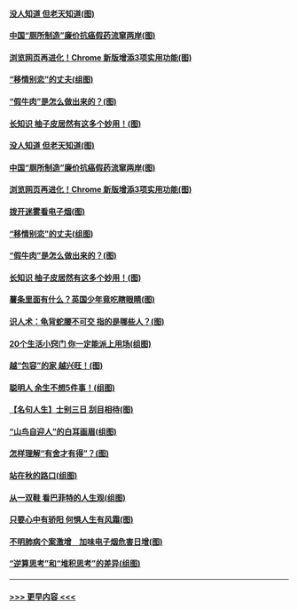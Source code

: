 #### [没人知道 但老天知道(图)](../pages/p8/907731.md?t=09182244) 
#### [中国“厕所制造”廉价抗癌假药流窜两岸(图)](../pages/p8/907723.md?t=09182244) 
#### [浏览网页再进化！Chrome 新版增添3项实用功能(图)](../pages/p8/907714.md?t=09182244) 
#### [“移情别恋”的丈夫(组图)](../pages/p8/907644.md?t=09182244) 
#### [“假牛肉”是怎么做出来的？(图)](../pages/p8/907668.md?t=09182244) 
#### [长知识 柚子皮居然有这多个妙用！(图)](../pages/p8/907425.md?t=09182244) 
#### [没人知道 但老天知道(图)](../pages/p8/907731.md?t=09182244) 
#### [中国“厕所制造”廉价抗癌假药流窜两岸(图)](../pages/p8/907723.md?t=09182244) 
#### [浏览网页再进化！Chrome 新版增添3项实用功能(图)](../pages/p8/907714.md?t=09182244) 
#### [拨开迷雾看电子烟(图)](../pages/p8/907427.md?t=09182244) 
#### [“移情别恋”的丈夫(组图)](../pages/p8/907644.md?t=09182244) 
#### [“假牛肉”是怎么做出来的？(图)](../pages/p8/907668.md?t=09182244) 
#### [长知识 柚子皮居然有这多个妙用！(图)](../pages/p8/907425.md?t=09182244) 
#### [薯条里面有什么？英国少年竟吃瞎眼睛(图)](../pages/p8/907381.md?t=09182244) 
#### [识人术：龟背蛇腰不可交 指的是哪些人？(图)](../pages/p8/907503.md?t=09182244) 
#### [20个生活小窍门 你一定能派上用场(组图)](../pages/p8/907510.md?t=09182244) 
#### [越“包容”的家 越兴旺！(图)](../pages/p8/907328.md?t=09182244) 
#### [聪明人 余生不想5件事！(组图)](../pages/p8/907364.md?t=09182244) 
#### [【名句人生】士别三日 刮目相待(图)](../pages/p8/906988.md?t=09182244) 
#### [“山鸟自迎人”的白耳画眉(组图)](../pages/p8/907332.md?t=09182244) 
#### [怎样理解“有舍才有得”？(图)](../pages/p8/906872.md?t=09182244) 
#### [站在秋的路口(组图)](../pages/p8/906914.md?t=09182244) 
#### [从一双鞋 看巴菲特的人生观(组图)](../pages/p8/907311.md?t=09182244) 
#### [只要心中有骄阳 何惧人生有风霜(图)](../pages/p8/907320.md?t=09182244) 
#### [不明肺病个案激增　加味电子烟危害日增(图)](../pages/p8/907307.md?t=09182244) 
#### [“逆算思考”和“堆积思考”的差异(组图)](../pages/p8/907229.md?t=09182244) 

----
#### [ >>> 更早内容 <<< ](../indexes/p8-earlier.md)
